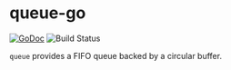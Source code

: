 # queue-go

[![GoDoc](https://godoc.org/github.com/nojima/queue-go?status.svg)](https://pkg.go.dev/github.com/nojima/queue-go)
![Build Status](https://github.com/nojima/queue-go/actions/workflows/test.yaml/badge.svg)

`queue` provides a FIFO queue backed by a circular buffer.
